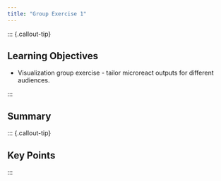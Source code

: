 ```yaml
---
title: "Group Exercise 1"
---
```


::: {.callout-tip}
## Learning Objectives

- Visualization group exercise - tailor microreact outputs for different audiences.

:::

## Summary

::: {.callout-tip}
## Key Points

:::